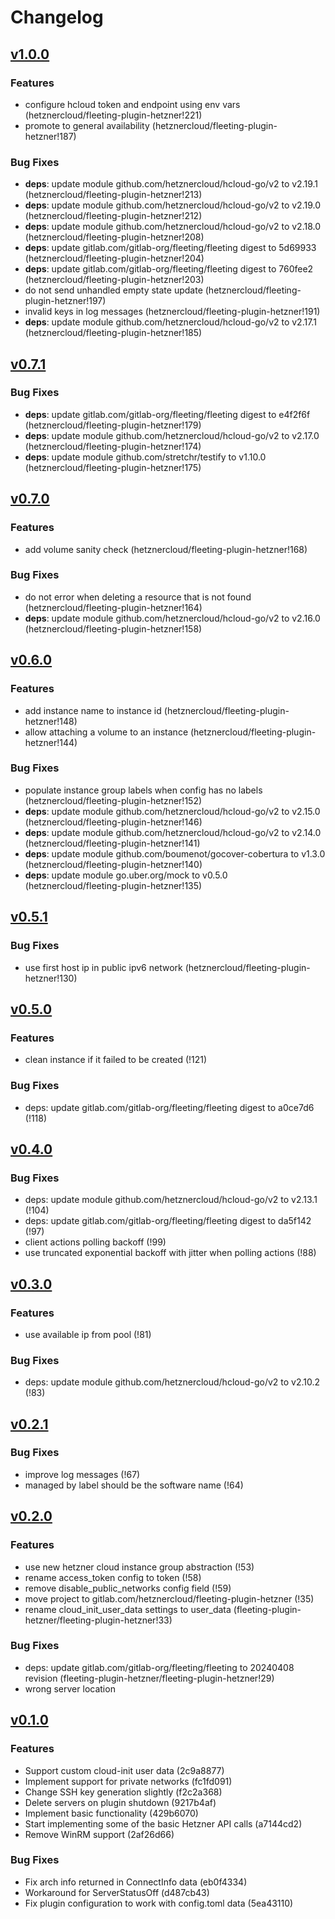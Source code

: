 # Changelog

## [v1.0.0](https://gitlab.com/hetznercloud/fleeting-plugin-hetzner/-/releases/v1.0.0)

### Features

- configure hcloud token and endpoint using env vars (hetznercloud/fleeting-plugin-hetzner!221)
- promote to general availability (hetznercloud/fleeting-plugin-hetzner!187)

### Bug Fixes

- **deps**: update module github.com/hetznercloud/hcloud-go/v2 to v2.19.1 (hetznercloud/fleeting-plugin-hetzner!213)
- **deps**: update module github.com/hetznercloud/hcloud-go/v2 to v2.19.0 (hetznercloud/fleeting-plugin-hetzner!212)
- **deps**: update module github.com/hetznercloud/hcloud-go/v2 to v2.18.0 (hetznercloud/fleeting-plugin-hetzner!208)
- **deps**: update gitlab.com/gitlab-org/fleeting/fleeting digest to 5d69933 (hetznercloud/fleeting-plugin-hetzner!204)
- **deps**: update gitlab.com/gitlab-org/fleeting/fleeting digest to 760fee2 (hetznercloud/fleeting-plugin-hetzner!203)
- do not send unhandled empty state update (hetznercloud/fleeting-plugin-hetzner!197)
- invalid keys in log messages (hetznercloud/fleeting-plugin-hetzner!191)
- **deps**: update module github.com/hetznercloud/hcloud-go/v2 to v2.17.1 (hetznercloud/fleeting-plugin-hetzner!185)

## [v0.7.1](https://gitlab.com/hetznercloud/fleeting-plugin-hetzner/-/releases/v0.7.1)

### Bug Fixes

- **deps**: update gitlab.com/gitlab-org/fleeting/fleeting digest to e4f2f6f (hetznercloud/fleeting-plugin-hetzner!179)
- **deps**: update module github.com/hetznercloud/hcloud-go/v2 to v2.17.0 (hetznercloud/fleeting-plugin-hetzner!174)
- **deps**: update module github.com/stretchr/testify to v1.10.0 (hetznercloud/fleeting-plugin-hetzner!175)

## [v0.7.0](https://gitlab.com/hetznercloud/fleeting-plugin-hetzner/-/releases/v0.7.0)

### Features

- add volume sanity check (hetznercloud/fleeting-plugin-hetzner!168)

### Bug Fixes

- do not error when deleting a resource that is not found (hetznercloud/fleeting-plugin-hetzner!164)
- **deps**: update module github.com/hetznercloud/hcloud-go/v2 to v2.16.0 (hetznercloud/fleeting-plugin-hetzner!158)

## [v0.6.0](https://gitlab.com/hetznercloud/fleeting-plugin-hetzner/-/releases/v0.6.0)

### Features

- add instance name to instance id (hetznercloud/fleeting-plugin-hetzner!148)
- allow attaching a volume to an instance (hetznercloud/fleeting-plugin-hetzner!144)

### Bug Fixes

- populate instance group labels when config has no labels (hetznercloud/fleeting-plugin-hetzner!152)
- **deps**: update module github.com/hetznercloud/hcloud-go/v2 to v2.15.0 (hetznercloud/fleeting-plugin-hetzner!146)
- **deps**: update module github.com/hetznercloud/hcloud-go/v2 to v2.14.0 (hetznercloud/fleeting-plugin-hetzner!141)
- **deps**: update module github.com/boumenot/gocover-cobertura to v1.3.0 (hetznercloud/fleeting-plugin-hetzner!140)
- **deps**: update module go.uber.org/mock to v0.5.0 (hetznercloud/fleeting-plugin-hetzner!135)

## [v0.5.1](https://gitlab.com/hetznercloud/fleeting-plugin-hetzner/-/releases/v0.5.1)

### Bug Fixes

- use first host ip in public ipv6 network (hetznercloud/fleeting-plugin-hetzner!130)

## [v0.5.0](https://gitlab.com/hetznercloud/fleeting-plugin-hetzner/-/tags/v0.5.0)

### Features

- clean instance if it failed to be created (!121)

### Bug Fixes

- deps: update gitlab.com/gitlab-org/fleeting/fleeting digest to a0ce7d6 (!118)

## [v0.4.0](https://gitlab.com/hetznercloud/fleeting-plugin-hetzner/-/tags/v0.4.0)

### Bug Fixes

- deps: update module github.com/hetznercloud/hcloud-go/v2 to v2.13.1 (!104)
- deps: update gitlab.com/gitlab-org/fleeting/fleeting digest to da5f142 (!97)
- client actions polling backoff (!99)
- use truncated exponential backoff with jitter when polling actions (!88)

## [v0.3.0](https://gitlab.com/hetznercloud/fleeting-plugin-hetzner/-/tags/v0.3.0)

### Features

- use available ip from pool (!81)

### Bug Fixes

- deps: update module github.com/hetznercloud/hcloud-go/v2 to v2.10.2 (!83)

## [v0.2.1](https://gitlab.com/hetznercloud/fleeting-plugin-hetzner/-/tags/v0.2.1)

### Bug Fixes

- improve log messages (!67)
- managed by label should be the software name (!64)

## [v0.2.0](https://gitlab.com/hetznercloud/fleeting-plugin-hetzner/-/tags/v0.2.0)

### Features

- use new hetzner cloud instance group abstraction (!53)
- rename access_token config to token (!58)
- remove disable_public_networks config field (!59)
- move project to gitlab.com/hetznercloud/fleeting-plugin-hetzner (!35)
- rename cloud_init_user_data settings to user_data (fleeting-plugin-hetzner/fleeting-plugin-hetzner!33)

### Bug Fixes

- deps: update gitlab.com/gitlab-org/fleeting/fleeting to 20240408 revision (fleeting-plugin-hetzner/fleeting-plugin-hetzner!29)
- wrong server location

## [v0.1.0](https://gitlab.com/hetznercloud/fleeting-plugin-hetzner/-/tags/v0.1.0)

### Features

- Support custom cloud-init user data (2c9a8877)
- Implement support for private networks (fc1fd091)
- Change SSH key generation slightly (f2c2a368)
- Delete servers on plugin shutdown (9217b4af)
- Implement basic functionality (429b6070)
- Start implementing some of the basic Hetzner API calls (a7144cd2)
- Remove WinRM support (2af26d66)

### Bug Fixes

- Fix arch info returned in ConnectInfo data (eb0f4334)
- Workaround for ServerStatusOff (d487cb43)
- Fix plugin configuration to work with config.toml data (5ea43110)
